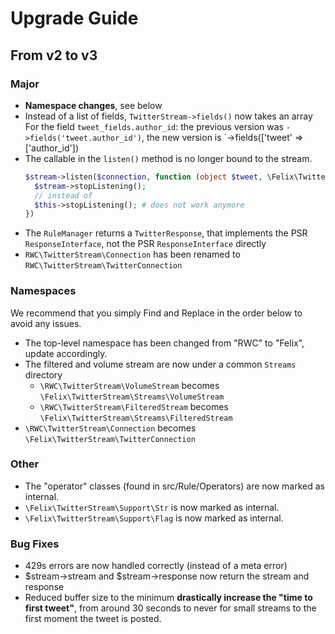 # Upgrade Guide

## From v2 to v3

### Major

* **Namespace changes**, see below
* Instead of a list of fields, `TwitterStream->fields()` now takes an array 
  For the field `tweet_fields.author_id`: the previous version was `->fields('tweet.author_id')`, the new version is `->fields(['tweet' => ['author_id']) 
* The callable in the `listen()` method is no longer bound to the stream.
  ```php
  $stream->listen($connection, function (object $tweet, \Felix\TwitterStream\TwitterStream $stream) {
    $stream->stopListening();
    // instead of
    $this->stopListening(); # does not work anymore  
  })
  ```
* The `RuleManager` returns a `TwitterResponse`, that implements the PSR `ResponseInterface`, not the PSR `ResponseInterface` directly
* `RWC\TwitterStream\Connection` has been renamed to `RWC\TwitterStream\TwitterConnection`

### Namespaces

We recommend that you simply Find and Replace in the order below to avoid any issues.

* The top-level namespace has been changed from "RWC" to "Felix", update accordingly.
* The filtered and volume stream are now under a common `Streams` directory
  * `\RWC\TwitterStream\VolumeStream` becomes `\Felix\TwitterStream\Streams\VolumeStream`
  * `\RWC\TwitterStream\FilteredStream` becomes `\Felix\TwitterStream\Streams\FilteredStream`
* `\RWC\TwitterStream\Connection` becomes `\Felix\TwitterStream\TwitterConnection`

### Other
* The "operator" classes (found in src/Rule/Operators) are now marked as internal.
* `\Felix\TwitterStream\Support\Str` is now marked as internal.
* `\Felix\TwitterStream\Support\Flag` is now marked as internal.

### Bug Fixes
* 429s errors are now handled correctly (instead of a meta error)
* $stream->stream and $stream->response now return the stream and response
* Reduced buffer size to the minimum **drastically increase the "time to first tweet"**, from around 30 seconds to never for small streams to the first moment the tweet is posted.
 